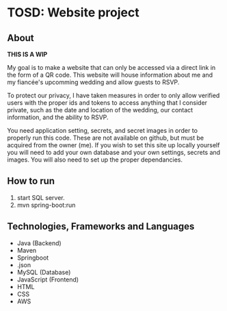 # **TOSD: Website project**
## About
**THIS IS A WIP**

My goal is to make a website that can only be accessed via a direct link in the form of a QR code.
This website will house information about me and my fiancée's upcomming wedding and allow guests to RSVP. 

To protect our privacy, I have taken measures in order to only allow verified users with the proper ids and tokens to access anything that
I consider private, such as the date and location of the wedding, our contact information, and the ability to RSVP.

You need application setting, secrets, and secret images in order to properly run this code. These are not available on github, but must be acquired from the owner (me).
If you wish to set this site up locally yourself you will need to add your own database and your own settings, secrets and images. You will also need to set up the proper dependancies.

## How to run
1. start SQL server.
2. mvn spring-boot:run

## Technologies, Frameworks and Languages
- Java (Backend)
- Maven
- Springboot
- .json
- MySQL (Database)
- JavaScript (Frontend)
- HTML
- CSS
- AWS
